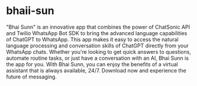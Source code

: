# bhaii-sun
"Bhai Sunn" is an innovative app that combines the power of ChatSonic API and Twilio WhatsApp Bot SDK to bring the advanced language capabilities of ChatGPT to WhatsApp. This app makes it easy to access the natural language processing and conversation skills of ChatGPT directly from your WhatsApp chats. Whether you're looking to get quick answers to questions, automate routine tasks, or just have a conversation with an AI, Bhai Sunn is the app for you. With Bhai Sunn, you can enjoy the benefits of a virtual assistant that is always available, 24/7. Download now and experience the future of messaging.
